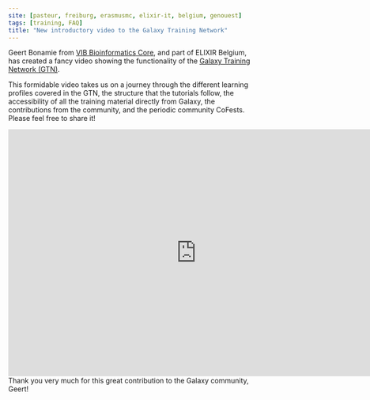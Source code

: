```yaml
---
site: [pasteur, freiburg, erasmusmc, elixir-it, belgium, genouest]
tags: [training, FAQ]
title: "New introductory video to the Galaxy Training Network"
---
```


Geert Bonamie from [VIB Bioinformatics Core](https://www.bits.vib.be/), and part of ELIXIR Belgium, has created a fancy video showing the functionality of the [Galaxy Training Network (GTN)](https://training.galaxyproject.org/).

This formidable video takes us on a journey through the different learning profiles covered in the GTN, the structure that the tutorials follow, the accessibility of all the training material directly from Galaxy, the contributions from the community, and the periodic community CoFests. Please feel free to share it!

<iframe width="760" height="500" src="https://www.youtube.com/embed/lDqWxzWNk1k" frameborder="0" allow="accelerometer; autoplay; clipboard-write; encrypted-media; gyroscope; picture-in-picture" allowfullscreen></iframe>

<br>
Thank you very much for this great contribution to the Galaxy community, Geert!
